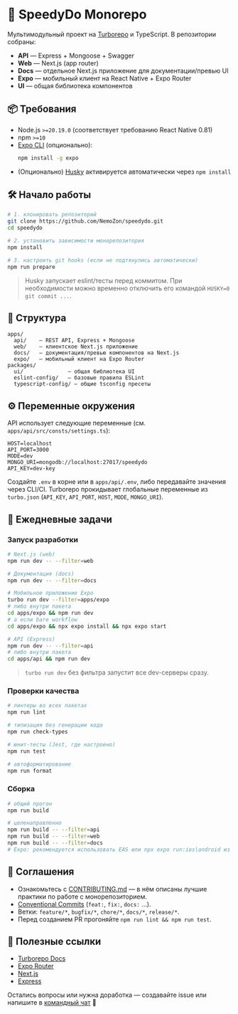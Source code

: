 # 🚀 SpeedyDo Monorepo

Мультимодульный проект на [Turborepo](https://turbo.build/) и TypeScript. В репозитории собраны:

- **API** — Express + Mongoose + Swagger
- **Web** — Next.js (app router)
- **Docs** — отдельное Next.js приложение для документации/превью UI
- **Expo** — мобильный клиент на React Native + Expo Router
- **UI** — общая библиотека компонентов

## 📦 Требования

- Node.js `>=20.19.0` (соответствует требованию React Native 0.81)
- npm `>=10`
- [Expo CLI](https://docs.expo.dev/workflow/expo-cli/) (опционально):
  ```bash
  npm install -g expo
  ```
- (Опционально) [Husky](https://typicode.github.io/husky) активируется автоматически через `npm install`

## 🛠️ Начало работы

```bash
# 1. клонировать репозиторий
git clone https://github.com/NemoZon/speedydo.git
cd speedydo

# 2. установить зависимости монорепозитория
npm install

# 3. настроить git hooks (если не подтянулись автоматически)
npm run prepare
```

> Husky запускает eslint/тесты перед коммитом. При необходимости можно временно отключить его командой `HUSKY=0 git commit ...`.

## 📁 Структура

```text
apps/
  api/    – REST API, Express + Mongoose
  web/    – клиентское Next.js приложение
  docs/   – документация/превью компонентов на Next.js
  expo/   – мобильный клиент на Expo Router
packages/
  ui/              – общая библиотека UI
  eslint-config/   – базовые правила ESLint
  typescript-config/ – общие tsconfig пресеты
```

## ⚙️ Переменные окружения

API использует следующие переменные (см. `apps/api/src/consts/settings.ts`):

```env
HOST=localhost
API_PORT=3000
MODE=dev
MONGO_URI=mongodb://localhost:27017/speedydo
API_KEY=dev-key
```

Создайте `.env` в корне или в `apps/api/.env`, либо передавайте значения через CLI/CI. Turborepo прокидывает глобальные переменные из `turbo.json` (`API_KEY`, `API_PORT`, `HOST`, `MODE`, `MONGO_URI`).

## 🚴 Ежедневные задачи

### Запуск разработки

```bash
# Next.js (web)
npm run dev -- --filter=web

# Документация (docs)
npm run dev -- --filter=docs

# Мобильное приложение Expo
turbo run dev --filter=apps/expo
# либо внутри пакета
cd apps/expo && npm run dev
# а если bare workflow
cd apps/expo && npx expo install && npx expo start

# API (Express)
npm run dev -- --filter=api
# либо внутри пакета
cd apps/api && npm run dev
```

> `turbo run dev` без фильтра запустит все dev-серверы сразу.

### Проверки качества

```bash
# линтеры во всех пакетах
npm run lint

# типизация без генерации кода
npm run check-types

# юнит-тесты (Jest, где настроено)
npm run test

# автоформатирование
npm run format
```

### Сборка

```bash
# общий прогон
npm run build

# целенаправленно
npm run build -- --filter=api
npm run build -- --filter=web
npm run build -- --filter=docs
# Expo: рекомендуется использовать EAS или npx expo run:ios|android из каталога apps/expo
```

## 🤝 Соглашения

- Ознакомьтесь с [CONTRIBUTING.md](./CONTRIBUTING.md) — в нём описаны лучшие практики по работе с монорепозиторием.
- [Conventional Commits](https://www.conventionalcommits.org/en/v1.0.0/#summary) (`feat:`, `fix:`, `docs:` …).
- Ветки: `feature/*`, `bugfix/*`, `chore/*`, `docs/*`, `release/*`.
- Перед созданием PR прогоняйте `npm run lint && npm run test`.

## 🔗 Полезные ссылки

- [Turborepo Docs](https://turbo.build/repo/docs)
- [Expo Router](https://expo.dev/router)
- [Next.js](https://nextjs.org/docs)
- [Express](https://expressjs.com/)

Остались вопросы или нужна доработка — создавайте issue или напишите в [командный чат](https://t.me/+AlbLwZAy2I4wNzAy) 🚀
